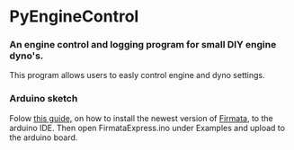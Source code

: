# PyEngineControl

### An engine control and logging program for small DIY engine dyno's.
This program allows users to easly control engine and dyno settings.

### Arduino sketch
Folow [this guide,](https://github.com/firmata/arduino/blob/master/readme.md#updating-firmata-in-the-arduino-ide---arduino-164-and-higher) on
    how to install the newest version of [Firmata,](https://github.com/firmata/arduino) to the arduino IDE. Then open FirmataExpress.ino under
    Examples and upload to the arduino board.

